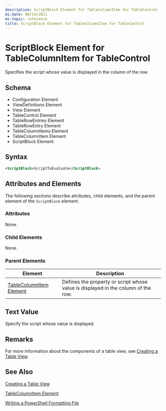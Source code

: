```yaml
---
description: ScriptBlock Element for TableColumnItem for TableControl
ms.date: 08/24/2021
ms.topic: reference
title: ScriptBlock Element for TableColumnItem for TableControl
---
```

# ScriptBlock Element for TableColumnItem for TableControl

Specifies the script whose value is displayed in the column of the row.

## Schema

- Configuration Element
- ViewDefinitions Element
- View Element
- TableControl Element
- TableRowEntries Element
- TableRowEntry Element
- TableColumnItems Element
- TableColumnItem Element
- ScriptBlock Element

## Syntax

```xml
<ScriptBlock>ScriptToEvaluate</ScriptBlock>
```

## Attributes and Elements

The following sections describe attributes, child elements, and the parent element of the
`ScriptBlock` element.

### Attributes

None.

### Child Elements

None.

### Parent Elements

|Element|Description|
|-------------|-----------------|
|[TableColumnItem Element](./tablecolumnitem-element-for-tablecolumnitems-for-tablecontrol-format.md)|Defines the property or script whose value is displayed in the column of the row.|

## Text Value

Specify the script whose value is displayed.

## Remarks

For more information about the components of a table view, see [Creating a Table View](./creating-a-table-view.md).

## See Also

[Creating a Table View](./creating-a-table-view.md)

[TableColumnItem Element](./tablecolumnitem-element-for-tablecolumnitems-for-tablecontrol-format.md)

[Writing a PowerShell Formatting File](./writing-a-powershell-formatting-file.md)
